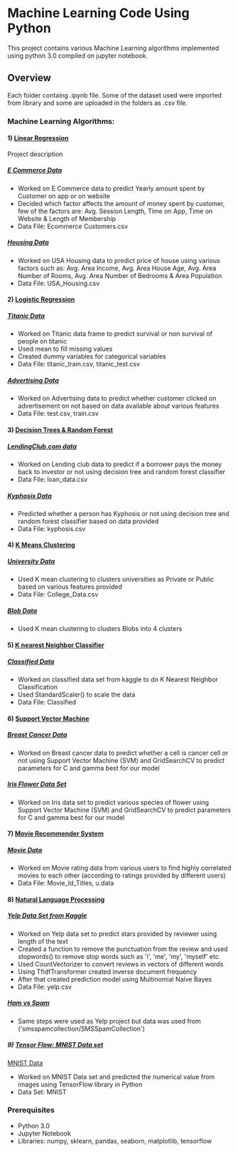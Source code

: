 # Machine Learning Code Using Python

This project contains various Machine Learning algorithms implemented using python 3.0 compiled on jupyter notebook. 

## Overview

Each folder containg .ipynb file. Some of the dataset used were imported from library and some are uploaded in the folders as .csv file.

### Machine Learning Algorithms:

#### 1) [Linear Regression](https://github.com/kkaushi4/Machine-Learning-Case-Studies/tree/master/Regression)

Project description
##### [E Commerce Data](https://github.com/kkaushi4/Machine-Learning-Case-Studies/blob/master/Regression/Linear_Regression_E_Commerce.ipynb) 
- Worked on E Commerce data to predict Yearly amount spent by Customer on app or on website
- Decided which factor affects the amount of money spent by customer, few of the factors are:
Avg. Session Length, Time on App, Time on Website & Length of Membership
- Data File: Ecommerce Customers.csv

#####  [Housing Data](https://github.com/kkaushi4/Machine-Learning-Case-Studies/blob/master/Regression/Linear_Regression_Housing.ipynb)
- Worked on USA Housing data to predict price of house using various factors such as:
Avg. Area Income, Avg. Area House Age, Avg. Area Number of Rooms, Avg. Area Number of Bedrooms & Area Population 
- Data File: USA_Housing.csv

#### 2) [Logistic Regression](https://github.com/kkaushi4/Machine-Learning-Case-Studies/tree/master/Regression)

##### [Titanic Data](https://github.com/kkaushi4/Machine-Learning-Case-Studies/blob/master/Regression/Logistic_Regression_Titanic.ipynb)
- Worked on Titanic data frame to predict survival or non survival of people on titanic
- Used mean to fill missing values
- Created dummy variables for categorical variables
- Data File: titanic_train.csv, titanic_test.csv

##### [Advertising Data](https://github.com/kkaushi4/Machine-Learning-Case-Studies/blob/master/Regression/Logistic_Regression_Advertising.ipynb)
- Worked on Advertising data to predict whether customer clicked on advertisement on not based on data available about various features 
- Data File: test.csv, train.csv

#### 3) [Decision Trees & Random Forest](https://github.com/kkaushi4/Machine-Learning-Case-Studies/tree/master/Trees_Random_Forest)

##### [LendingClub.com data](https://github.com/kkaushi4/Machine-Learning-Case-Studies/blob/master/Trees_Random_Forest/Trees_Random_Forest_Lending_Club_Decision.ipynb)
- Worked on Lending club data to predict if a borrower pays the money back to investor or not using decision tree and random forest classifier
- Data File: loan_data.csv

##### [Kyphosis Data](https://github.com/kkaushi4/Machine-Learning-Case-Studies/blob/master/Trees_Random_Forest/Trees_Random_Forest_Kyphosis_Decision.ipynb)
- Predicted whether a person has Kyphosis or not using decision tree and random forest classifier based on data provided 
- Data File: kyphosis.csv

#### 4) [K Means Clustering](https://github.com/kkaushi4/Machine-Learning-Case-Studies/tree/master/K_Mean_Clustering)

##### [University Data](https://github.com/kkaushi4/Machine-Learning-Case-Studies/blob/master/K_Mean_Clustering/K_Means_Clustering_University_Data.ipynb)
- Used K mean clustering to clusters universities as Private or Public based on various features provided
- Data File: College_Data.csv

##### [Blob Data](https://github.com/kkaushi4/Machine-Learning-Case-Studies/blob/master/K_Mean_Clustering/K_Means_Clustering_Blob_Data.ipynb)
- Used K mean clustering to clusters Blobs into 4 clusters 

#### 5) [K nearest Neighbor Classifier](https://github.com/kkaushi4/Machine-Learning-Case-Studies/tree/master/KNN_Classifier)

##### [Classified Data](https://github.com/kkaushi4/Machine-Learning-Case-Studies/blob/master/KNN_Classifier/KNN_Classified_Data.ipynb)
- Worked on classified data set from kaggle to do K Nearest Neighbor Classification
- Used StandardScaler() to scale the data
- Data File: Classified

#### 6) [Support Vector Machine](https://github.com/kkaushi4/Machine-Learning-Case-Studies/tree/master/SVM)

##### [Breast Cancer Data](https://github.com/kkaushi4/Machine-Learning-Case-Studies/blob/master/SVM/SVM_Brest_Cancer_Data.ipynb)
- Worked on Breast cancer data to predict whether a cell is cancer cell or not using Support Vector Machine (SVM) and GridSearchCV to predict parameters for C and gamma best for our model

##### [Iris Flower Data Set](https://github.com/kkaushi4/Machine-Learning-Case-Studies/blob/master/SVM/SVM_Iris_Data.ipynb)
- Worked on Iris data set to predict various species of flower using Support Vector Machine (SVM) and GridSearchCV to predict parameters for C and gamma best for our model

#### 7) [Movie Recommender System](https://github.com/kkaushi4/Machine-Learning-Case-Studies/tree/master/Recommender_System)

##### [Movie Data](https://github.com/kkaushi4/Machine-Learning-Case-Studies/blob/master/Recommender_System/Recommender_System.ipynb)
- Worked on Movie rating data from various users to find highly correlated movies to each other (according to ratings provided by different users) 
- Data File: Movie_Id_Titles, u.data

#### 8) [Natural Language Processing](https://github.com/kkaushi4/Machine-Learning-Case-Studies/tree/master/NLP)

##### [Yelp Data Set from Kaggle](https://github.com/kkaushi4/Machine-Learning-Case-Studies/blob/master/NLP/NLP_Yelp_Data.ipynb)
- Worked on Yelp data set to predict stars provided by reviewer using length of the text
- Created a function to remove the punctuation from the review and used stopwords() to remove stop words such as 'i', 'me', 'my', 'myself' etc.
- Used CountVectorizer to convert reviews in vectors of different words
- Using TfidfTransformer created inverse document frequency
- After that created prediction model using Multinomial Naive Bayes 
- Data File: yelp.csv

##### [Ham vs Spam](https://github.com/kkaushi4/Machine-Learning-Case-Studies/blob/master/NLP/NLP_Spam_Ham.ipynb)
- Same steps were used as Yelp project but data was used from ('smsspamcollection/SMSSpamCollection')

##### 9) [Tensor Flow: MNIST Data set](https://github.com/kkaushi4/Machine-Learning-Case-Studies/tree/master/Tensor_Flow)
[MNIST Data](https://github.com/kkaushi4/Machine-Learning-Case-Studies/blob/master/Tensor_Flow/Tensor_Flow_MNIST_Data.ipynb)
- Worked on MNIST Data set and predicted the numerical value from images using TensorFlow library in Python 
- Data Set: MNIST

### Prerequisites
- Python 3.0
- Jupyter Notebook
- Libraries: numpy, sklearn, pandas, seaborn, matplotlib, tensorflow

